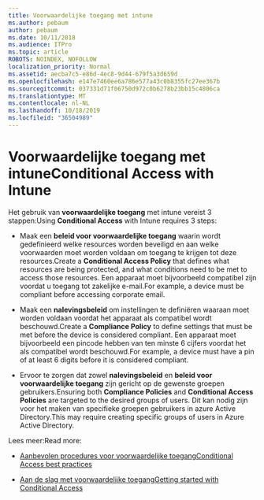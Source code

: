 ```yaml
---
title: Voorwaardelijke toegang met intune
ms.author: pebaum
author: pebaum
ms.date: 10/11/2018
ms.audience: ITPro
ms.topic: article
ROBOTS: NOINDEX, NOFOLLOW
localization_priority: Normal
ms.assetid: aecba7c5-e86d-4ec8-9d44-679f5a3d659d
ms.openlocfilehash: e147e7460ee6a786e577a43c0b8355fc27ee367b
ms.sourcegitcommit: 037331d71f06750d972c0b6278b23bb15c4806ca
ms.translationtype: MT
ms.contentlocale: nl-NL
ms.lasthandoff: 10/18/2019
ms.locfileid: "36504989"
---
```

# <a name="conditional-access-with-intune"></a><span data-ttu-id="d1093-102">Voorwaardelijke toegang met intune</span><span class="sxs-lookup"><span data-stu-id="d1093-102">Conditional Access with Intune</span></span>

<span data-ttu-id="d1093-103">Het gebruik van **voorwaardelijke toegang** met intune vereist 3 stappen:</span><span class="sxs-lookup"><span data-stu-id="d1093-103">Using **Conditional Access** with Intune requires 3 steps:</span></span> 
  
- <span data-ttu-id="d1093-104">Maak een **beleid voor voorwaardelijke toegang** waarin wordt gedefinieerd welke resources worden beveiligd en aan welke voorwaarden moet worden voldaan om toegang te krijgen tot deze resources.</span><span class="sxs-lookup"><span data-stu-id="d1093-104">Create a **Conditional Access Policy** that defines what resources are being protected, and what conditions need to be met to access those resources.</span></span> <span data-ttu-id="d1093-105">Een apparaat moet bijvoorbeeld compatibel zijn voordat u toegang tot zakelijke e-mail.</span><span class="sxs-lookup"><span data-stu-id="d1093-105">For example, a device must be compliant before accessing corporate email.</span></span> 
    
- <span data-ttu-id="d1093-106">Maak een **nalevingsbeleid** om instellingen te definiëren waaraan moet worden voldaan voordat het apparaat als compatibel wordt beschouwd.</span><span class="sxs-lookup"><span data-stu-id="d1093-106">Create a **Compliance Policy** to define settings that must be met before the device is considered compliant.</span></span> <span data-ttu-id="d1093-107">Een apparaat moet bijvoorbeeld een pincode hebben van ten minste 6 cijfers voordat het als compatibel wordt beschouwd.</span><span class="sxs-lookup"><span data-stu-id="d1093-107">For example, a device must have a pin of at least 6 digits before it is considered compliant.</span></span> 
    
- <span data-ttu-id="d1093-108">Ervoor te zorgen dat zowel **nalevingsbeleid** en **beleid voor voorwaardelijke toegang** zijn gericht op de gewenste groepen gebruikers.</span><span class="sxs-lookup"><span data-stu-id="d1093-108">Ensuring both **Compliance Policies** and **Conditional Access Policies** are targeted to the desired groups of users.</span></span> <span data-ttu-id="d1093-109">Dit kan nodig zijn voor het maken van specifieke groepen gebruikers in azure Active Directory.</span><span class="sxs-lookup"><span data-stu-id="d1093-109">This may require creating specific groups of users in Azure Active Directory.</span></span> 
    
<span data-ttu-id="d1093-110">Lees meer:</span><span class="sxs-lookup"><span data-stu-id="d1093-110">Read more:</span></span>
  
- [<span data-ttu-id="d1093-111">Aanbevolen procedures voor voorwaardelijke toegang</span><span class="sxs-lookup"><span data-stu-id="d1093-111">Conditional Access best practices</span></span>](https://docs.microsoft.com/azure/active-directory/conditional-access/best-practices)
    
- [<span data-ttu-id="d1093-112">Aan de slag met voorwaardelijke toegang</span><span class="sxs-lookup"><span data-stu-id="d1093-112">Getting started with Conditional Access </span></span>](https://docs.microsoft.com/azure/active-directory/active-directory-conditional-access-azure-portal-get-started)
    

